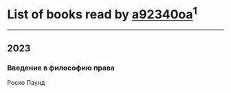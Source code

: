 # List of books read by [a92340oa](https://plus.google.com/u/0/104805486598372775238/)<sup>1</sup>
---

## 2023

### Введение в философию права
Роско Паунд



